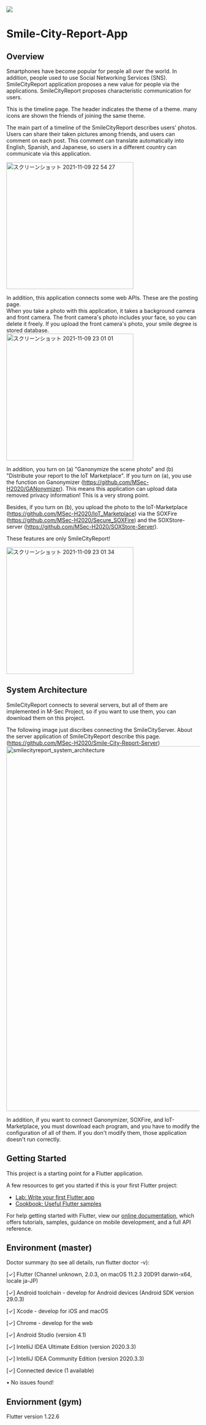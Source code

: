 ![](https://github.com/nkzwlab/SmileX-client/workflows/Flutter%20CI/badge.svg)

# Smile-City-Report-App
## Overview
Smartphones have become popular for people all over the world. In addition, people used to use Social Networking Services (SNS).
SmileCityReport application proposes a new value for people via the applications. 
SmileCityReport proposes characteristic communication for users.

This is the timeline page. The header indicates the theme of a theme.
many icons are shown the friends of joining the same theme.

The main part of a timeline of the SmileCityReport describes users' photos.
Users can share their taken pictures among friends, and users can comment on each post.
This comment can translate automatically into English, Spanish, and Japanese, so users in a different country can communicate via this application.

<img width="331" alt="スクリーンショット 2021-11-09 22 54 27" src="https://user-images.githubusercontent.com/13267712/140936598-d20cad53-cc7a-4286-ab40-3c1e4121c67a.png">
  
In addition, this application connects some web APIs. These are the posting page.  
When you take a photo with this application, it takes a background camera and front camera.
The front camera's photo includes your face, so you can delete it freely.
If you upload the front camera's photo, your smile degree is stored database.  
<img width="331" alt="スクリーンショット 2021-11-09 23 01 01" src="https://user-images.githubusercontent.com/13267712/140937647-2475aac5-290d-4193-a05f-76a92db159fa.png">  

In addition, you turn on (a) "Ganonymize the scene photo" and (b) "Distribute your report to the IoT Marketplace".
If you turn on (a), you use the function on Ganonymizer (https://github.com/MSec-H2020/GANonymizer).
This means this application can upload data removed privacy information! This is a very strong point.  

Besides, if you turn on (b), you upload the photo to the IoT-Marketplace (https://github.com/MSec-H2020/IoT_Marketplace) via the SOXFire (https://github.com/MSec-H2020/Secure_SOXFire) and the SOXStore-server (https://github.com/MSec-H2020/SOXStore-Server).

These features are only SmileCityReport! 

<img width="331" alt="スクリーンショット 2021-11-09 23 01 34" src="https://user-images.githubusercontent.com/13267712/140937714-a2163863-eecd-4cd7-bd33-5136b85f8eb9.png">

## System Architecture
SmileCityReport connects to several servers, but all of them are implemented in M-Sec Project, so if you want to use them, you can download them on this project.

The following image just discribes connecting the SmileCityServer.
About the server application of SmileCityReport describe this page. (https://github.com/MSec-H2020/Smile-City-Report-Server)
<img width="952" alt="smilecityreport_system_architecture" src="https://user-images.githubusercontent.com/13267712/140935922-8ffcd802-d9f9-431a-a76f-589f8fee0ede.png">

In addition, if you want to connect Ganonymizer, SOXFire, and IoT-Marketplace, you must download each program, and you have to modify the configuration of all of them.
If you don't modify them, those application doesn't run correctly.

## Getting Started

This project is a starting point for a Flutter application.

A few resources to get you started if this is your first Flutter project:

- [Lab: Write your first Flutter app](https://flutter.dev/docs/get-started/codelab)
- [Cookbook: Useful Flutter samples](https://flutter.dev/docs/cookbook)

For help getting started with Flutter, view our 
[online documentation](https://flutter.dev/docs), which offers tutorials, 
samples, guidance on mobile development, and a full API reference.


## Environment (master)
Doctor summary (to see all details, run flutter doctor -v):

[✓] Flutter (Channel unknown, 2.0.3, on macOS 11.2.3 20D91 darwin-x64, locale ja-JP)

[✓] Android toolchain - develop for Android devices (Android SDK version 29.0.3)

[✓] Xcode - develop for iOS and macOS

[✓] Chrome - develop for the web

[✓] Android Studio (version 4.1)

[✓] IntelliJ IDEA Ultimate Edition (version 2020.3.3)

[✓] IntelliJ IDEA Community Edition (version 2020.3.3)

[✓] Connected device (1 available)

• No issues found!

## Enviornment (gym)
Flutter version 1.22.6


